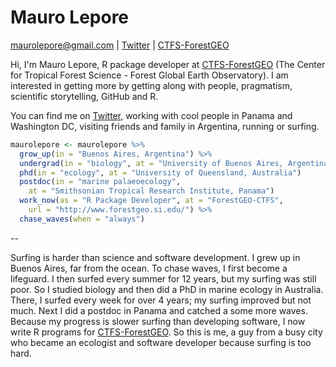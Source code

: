 
Mauro Lepore
============

<maurolepore@gmail.com> | [Twitter](https://twitter.com/mauro_lepore) | [CTFS-ForestGEO](https://twitter.com/ForestGEO)

Hi, I'm Mauro Lepore, R package developer at [CTFS-ForestGEO](https://twitter.com/ForestGEO) (The Center for Tropical Forest Science - Forest Global Earth Observatory). I am interested in getting more by getting along with people, pragmatism, scientific storytelling, GitHub and R.

You can find me on [Twitter](https://twitter.com/mauro_lepore), working with cool people in Panama and Washington DC, visiting friends and family in Argentina, running or surfing.

``` r
maurolepore <- maurolepore %>% 
  grow_up(in = "Buenos Aires, Argentina") %>% 
  undergrad(in = "biology", at = "University of Buenos Aires, Argentina") %>% 
  phd(in = "ecology", at = "University of Queensland, Australia")
  postdoc(in = "marine palaeoecology", 
    at = "Smithsonian Tropical Research Institute, Panama")
  work_now(as = "R Package Developer", at = "ForestGEO-CTFS", 
    url = "http://www.forestgeo.si.edu/") %>% 
  chase_waves(when = "always")
```

--

Surfing is harder than science and software development. I grew up in Buenos Aires, far from the ocean. To chase waves, I first become a lifeguard. I then surfed every summer for 12 years, but my surfing was still poor. So I studied biology and then did a PhD in marine ecology in Australia. There, I surfed every week for over 4 years; my surfing improved but not much. Next I did a postdoc in Panama and catched a some more waves. Because my progress is slower surfing than developing software, I now write R programs for [CTFS-ForestGEO](http://www.forestgeo.si.edu/). So this is me, a guy from a busy city who became an ecologist and software developer because surfing is too hard.
